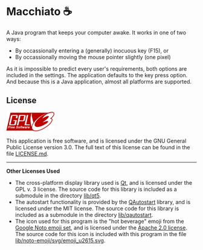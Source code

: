 # Macchiato ☕

A Java program that keeps your computer awake. It works in one of two ways:

* By occassionally entering a (generally) inocuous key (F15), or
* By occassionally moving the mouse pointer slightly (one pixel)

As it is impossible to predict every user's requirements, both options are included in the settings. The application
defaults to the key press option. And because this is a Java application, almost all platforms are supported.

## License

![GPLv3](resources/gplv3.png)

This application is free software, and is licensed under the GNU General Public License version 3.0. The full text of 
this license can be found in the file [LICENSE.md](LICENSE.md).

---

**Other Licenses Used**

* The cross-platform display library used is [Qt](https://github.com/qt/qt5), and is licensed under the GPL v. 3 license. The source code for this library is included as a submodule in the directory [lib/qt5](lib/qt5).
* The autostart functionality is provided by the [QAutostart](https://github.com/b00f/qautostart) library, and is licensed under the MIT license. The source code for this library is included as a submodule in the directory [lib/qautostart](lib/qautostart).
* The icon used for this program is the "hot beverage" emoji from
  the [Google Noto emoji set](https://github.com/googlefonts/noto-emoji), and is licensed under
  the [Apache 2.0 license](https://www.apache.org/licenses/LICENSE-2.0). The source code for this icon is
  included with this program in the file [lib/noto-emoji/svg/emoji_u2615.svg](lib/noto-emoji/svg/emoji_u2615.svg).
